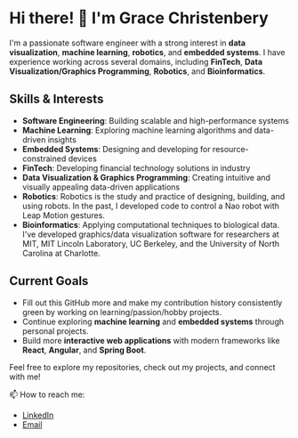 # Hi there! 👋 I'm Grace Christenbery

I'm a passionate software engineer with a strong interest in **data visualization**, **machine learning**, **robotics**, and **embedded systems**. I have experience working across several domains, including **FinTech**, **Data Visualization/Graphics Programming**, **Robotics**, and **Bioinformatics**. 

## Skills & Interests

- **Software Engineering**: Building scalable and high-performance systems
- **Machine Learning**: Exploring machine learning algorithms and data-driven insights
- **Embedded Systems**: Designing and developing for resource-constrained devices
- **FinTech**: Developing financial technology solutions in industry
- **Data Visualization & Graphics Programming**: Creating intuitive and visually appealing data-driven applications
- **Robotics**: Robotics is the study and practice of designing, building, and using robots. In the past, I developed code to control a Nao robot with Leap Motion gestures.
- **Bioinformatics**: Applying computational techniques to biological data. I've developed graphics/data visualization software for researchers at MIT, MIT Lincoln Laboratory, UC Berkeley, and the University of North Carolina at Charlotte.

## Current Goals

- Fill out this GitHub more and make my contribution history consistently green by working on learning/passion/hobby projects.
- Continue exploring **machine learning** and **embedded systems** through personal projects.
- Build more **interactive web applications** with modern frameworks like **React**, **Angular**, and **Spring Boot**.

Feel free to explore my repositories, check out my projects, and connect with me!

📫 How to reach me:
- [LinkedIn](https://www.linkedin.com/in/glchriste/)
- [Email](mailto:grace@gracefulco.de)
